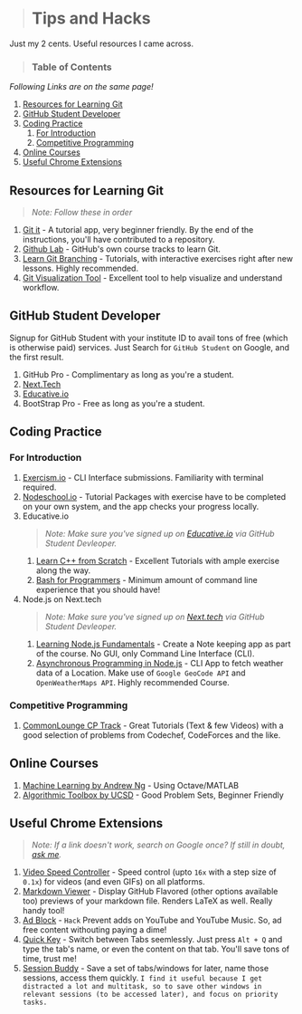 ># Tips and Hacks
Just my 2 cents. Useful resources I came across. 

>### Table of Contents 
*Following Links are on the same page!*
1. [Resources for Learning Git](#resources-for-learning-git)
2. [GitHub Student Developer](#github-student-developer)
3. [Coding Practice](#coding-practice)
   1. [For Introduction](#for-introduction)
   2. [Competitive Programming](#competitive-programming)
4. [Online Courses](#online-courses)
5. [Useful Chrome Extensions](#useful-chrome-extensions)

## Resources for Learning Git
>*Note: Follow these in order* 
1. [Git it](https://github.com/jlord/git-it-electron/releases) - A tutorial app, very beginner friendly. By the end of the instructions, you'll have contributed to a repository. 
2. [Github Lab](https://lab.github.com/) - GitHub's own course tracks to learn Git. 
3. [Learn Git Branching](https://learngitbranching.js.org/) - Tutorials, with interactive exercises right after new lessons. Highly recommended.
4. [Git Visualization Tool](http://git-school.github.io/visualizing-git/) - Excellent tool to help visualize and understand workflow.
## GitHub Student Developer
Signup for GitHub Student with your institute ID to avail tons of free (which is otherwise paid) services. Just Search for `GitHub Student` on Google, and the first result. 
 1. GitHub Pro - Complimentary as long as you're a student.
 2. [Next.Tech](https://next.tech/)
 3. [Educative.io](https://educative.io/)
 4. BootStrap Pro - Free as long as you're a student.

## Coding Practice
### For Introduction
1. [Exercism.io](https://exercism.io/) - CLI Interface submissions. Familiarity with terminal required.
2. [Nodeschool.io](https://nodeschool.io/) - Tutorial Packages with exercise have to be completed on your own system, and the app checks your progress locally.
3. Educative.io 
   >*Note: Make sure you've signed up on [Educative.io](https://educative.io/) via GitHub Student Devleoper.*
   1. [Learn C++ from Scratch](https://www.educative.io/courses/learn-cpp-from-scratch) - Excellent Tutorials with ample exercise along the way.
   2. [Bash for Programmers](https://www.educative.io/courses/bash-for-programmers) - Minimum amount of command line experience that you should have! 
4. Node.js on Next.tech
   >*Note: Make sure you've signed up on [Next.tech](https://next.tech/) via GitHub Student Devleoper.*
   1. [Learning Node.js Fundamentals](https://next.tech/catalog/learning-node-js-fundamentals) - Create a Note keeping app as part of the course. No GUI, only Command Line Interface (CLI).   
   2. [Asynchronous Programming in Node.js](https://next.tech/catalog/asynchronous-programming-in-node-js) - CLI App to fetch weather data of a Location. Make use of `Google GeoCode API` and `OpenWeatherMaps API`. Highly recommended Course. 

### Competitive Programming
1. [CommonLounge CP Track](https://www.commonlounge.com/discussion/5d2822257dfa49328d85fd27cf114441) - Great Tutorials (Text & few Videos) with a good selection of problems from Codechef, CodeForces and the like. 

## Online Courses
1. [Machine Learning by Andrew Ng](https://www.coursera.org/learn/machine-learning/) - Using Octave/MATLAB
2. [Algorithmic Toolbox by UCSD](https://www.coursera.org/learn/algorithmic-toolbox) - Good Problem Sets, Beginner Friendly

## Useful Chrome Extensions
>*Note: If a link doesn't work, search on Google once? If still in doubt, [ask me](https://github.com/arpitkaushal/tipsandhacks#competitive-programming).*

1. [Video Speed Controller](https://chrome.google.com/webstore/detail/video-speed-controller/nffaoalbilbmmfgbnbgppjihopabppdk?hl=en#:~:text=Once%20the%20extension%20is%20installed,seconds%20%2B%20lowers%20playback%20speed) - Speed control (upto `16x` with a step size of `0.1x`) for videos (and even GIFs) on all platforms. 
2. [Markdown Viewer](https://chrome.google.com/webstore/detail/markdown-viewer/ckkdlimhmcjmikdlpkmbgfkaikojcbjk?hl=en) - Display GitHub Flavored (other options available too) previews of your markdown file. Renders LaTeX as well. Really handy tool!
3. [Ad Block](https://chrome.google.com/webstore/detail/adblock-%E2%80%94-best-ad-blocker/gighmmpiobklfepjocnamgkkbiglidom) - `Hack` Prevent adds on YouTube and YouTube Music. So, ad free content withouting paying a dime!
4. [Quick Key](https://chrome.google.com/webstore/detail/quickey-%E2%80%93-the-quick-tab-s/ldlghkoiihaelfnggonhjnfiabmaficg) - Switch between Tabs seemlessly. Just press `Alt + Q` and type the tab's name, or even the content on that  tab. You'll save tons of time, trust me!
5. [Session Buddy](https://chrome.google.com/webstore/detail/session-buddy/edacconmaakjimmfgnblocblbcdcpbko?hl=en) - Save a set of tabs/windows for later, name those sessions, access them quickly. 
   `I find it useful because I get distracted a lot and multitask, so to save other windows in relevant sessions (to be accessed later), and focus on priority tasks. `